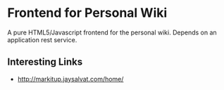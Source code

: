 # Frontend for Personal Wiki

A pure HTML5/Javascript frontend for the personal wiki.
Depends on an application rest service.


## Interesting Links

* http://markitup.jaysalvat.com/home/